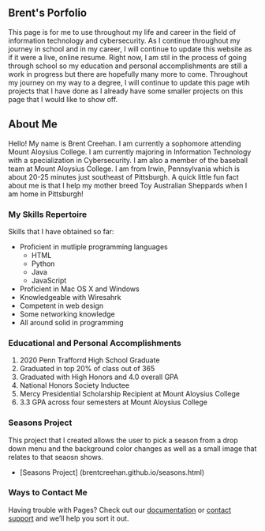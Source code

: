 ## Brent's Porfolio
This page is for me to use throughout my life and career in the field of information technology and cybersecurity. As I continue throughout my journey in school and in my career, I will continue to update this website as if it were a live, online resume. Right now, I am stil in the process of going through school so my education and personal accomplishments are still a work in progress but there are hopefully many more to come. Throughout my journey on my way to a degree, I will continue to update this page wtih projects that I have done as I already have some smaller projects on this page that I would like to show off.

## About Me

Hello! My name is Brent Creehan. I am currently a sophomore attending Mount Aloysius College. I am currently majoring in Information Technology with a specialization in Cybersecurity. I am also a member of the baseball team at Mount Aloysius College. I am from Irwin, Pennsylvania which is about 20-25 minutes just southeast of Pittsburgh. A quick little fun fact about me is that I help my mother breed Toy Australian Sheppards when I am home in Pittsburgh!


### My Skills Repertoire

Skills that I have obtained so far:
- Proficient in mutliple programming languages
  - HTML
  - Python
  - Java
  - JavaScript
- Proficient in Mac OS X and Windows
- Knowledgeable with Wiresahrk
- Competent in web design
- Some networking knowledge
- All around solid in programming


### Educational and Personal Accomplishments

1. 2020 Penn Trafforrd High School Graduate
2. Graduated in top 20% of class out of 365
3. Graduated with High Honors and 4.0 overall GPA
4. National Honors Society Inductee
5. Mercy Presidential Scholarship Recipient at Mount Aloysius College
6. 3.3 GPA across four semesters at Mount Aloysius College


### Seasons Project
This project that I created allows the user to pick a season from a drop down menu and the background color changes as well as a small image that relates to that seaosn shows. 
  - [Seasons Project] (brentcreehan.github.io/seasons.html)



### Ways to Contact Me 

Having trouble with Pages? Check out our [documentation](https://docs.github.com/categories/github-pages-basics/) or [contact support](https://support.github.com/contact) and we’ll help you sort it out.
